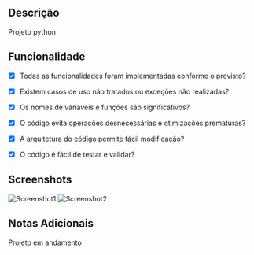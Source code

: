 ## Descrição

Projeto python

## Funcionalidade

- [x] Todas as funcionalidades foram implementadas conforme o previsto?
- [x] Existem casos de uso não tratados ou exceções não realizadas?
- [x] Os nomes de variáveis e funções são significativos?
- [x] O código evita operações desnecessárias e otimizações prematuras?
- [x] A arquitetura do código permite fácil modificação?
- [x] O código é fácil de testar e validar?


## Screenshots

![Screenshot1](https://upload.wikimedia.org/wikipedia/commons/thumb/7/77/Google_Images_2015_logo.svg/1200px-Google_Images_2015_logo.svg.png)
![Screenshot2](https://upload.wikimedia.org/wikipedia/commons/thumb/c/c3/Python-logo-notext.svg/1869px-Python-logo-notext.svg.png)


## Notas Adicionais

Projeto em andamento
